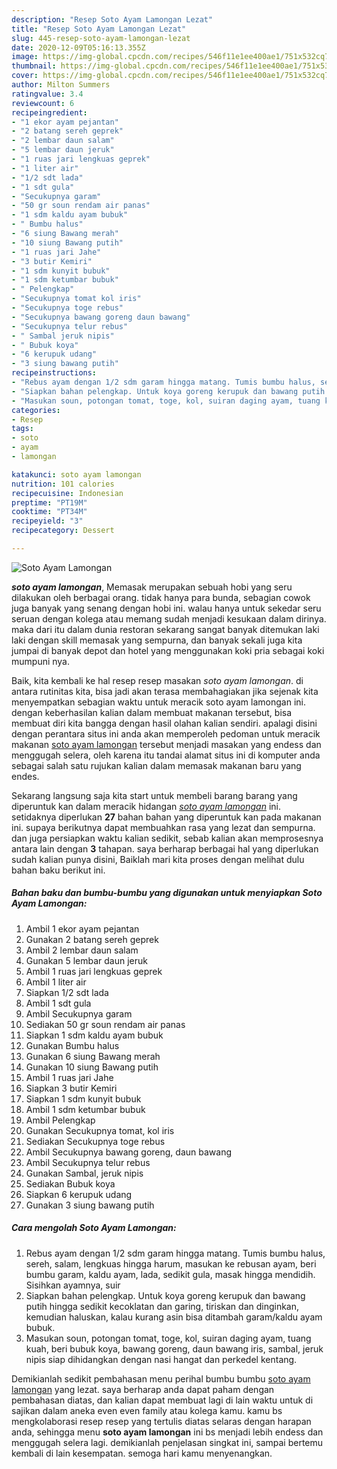 ```yaml
---
description: "Resep Soto Ayam Lamongan Lezat"
title: "Resep Soto Ayam Lamongan Lezat"
slug: 445-resep-soto-ayam-lamongan-lezat
date: 2020-12-09T05:16:13.355Z
image: https://img-global.cpcdn.com/recipes/546f11e1ee400ae1/751x532cq70/soto-ayam-lamongan-foto-resep-utama.jpg
thumbnail: https://img-global.cpcdn.com/recipes/546f11e1ee400ae1/751x532cq70/soto-ayam-lamongan-foto-resep-utama.jpg
cover: https://img-global.cpcdn.com/recipes/546f11e1ee400ae1/751x532cq70/soto-ayam-lamongan-foto-resep-utama.jpg
author: Milton Summers
ratingvalue: 3.4
reviewcount: 6
recipeingredient:
- "1 ekor ayam pejantan"
- "2 batang sereh geprek"
- "2 lembar daun salam"
- "5 lembar daun jeruk"
- "1 ruas jari lengkuas geprek"
- "1 liter air"
- "1/2 sdt lada"
- "1 sdt gula"
- "Secukupnya garam"
- "50 gr soun rendam air panas"
- "1 sdm kaldu ayam bubuk"
- " Bumbu halus"
- "6 siung Bawang merah"
- "10 siung Bawang putih"
- "1 ruas jari Jahe"
- "3 butir Kemiri"
- "1 sdm kunyit bubuk"
- "1 sdm ketumbar bubuk"
- " Pelengkap"
- "Secukupnya tomat kol iris"
- "Secukupnya toge rebus"
- "Secukupnya bawang goreng daun bawang"
- "Secukupnya telur rebus"
- " Sambal jeruk nipis"
- " Bubuk koya"
- "6 kerupuk udang"
- "3 siung bawang putih"
recipeinstructions:
- "Rebus ayam dengan 1/2 sdm garam hingga matang. Tumis bumbu halus, sereh, salam, lengkuas hingga harum, masukan ke rebusan ayam, beri bumbu garam, kaldu ayam, lada, sedikit gula, masak hingga mendidih. Sisihkan ayamnya, suir"
- "Siapkan bahan pelengkap. Untuk koya goreng kerupuk dan bawang putih hingga sedikit kecoklatan dan garing, tiriskan dan dinginkan, kemudian haluskan, kalau kurang asin bisa ditambah garam/kaldu ayam bubuk."
- "Masukan soun, potongan tomat, toge, kol, suiran daging ayam, tuang kuah, beri bubuk koya, bawang goreng, daun bawang iris, sambal, jeruk nipis siap dihidangkan dengan nasi hangat dan perkedel kentang."
categories:
- Resep
tags:
- soto
- ayam
- lamongan

katakunci: soto ayam lamongan 
nutrition: 101 calories
recipecuisine: Indonesian
preptime: "PT19M"
cooktime: "PT34M"
recipeyield: "3"
recipecategory: Dessert

---
```



![Soto Ayam Lamongan](https://img-global.cpcdn.com/recipes/546f11e1ee400ae1/751x532cq70/soto-ayam-lamongan-foto-resep-utama.jpg)

<b><i>soto ayam lamongan</i></b>, Memasak merupakan sebuah hobi yang seru dilakukan oleh berbagai orang. tidak hanya para bunda, sebagian cowok juga banyak yang senang dengan hobi ini. walau hanya untuk sekedar seru seruan dengan kolega atau memang sudah menjadi kesukaan dalam dirinya. maka dari itu dalam dunia restoran sekarang sangat banyak ditemukan laki laki dengan skill memasak yang sempurna, dan banyak sekali juga kita jumpai di banyak depot dan hotel yang menggunakan koki pria sebagai koki mumpuni nya.

Baik, kita kembali ke hal resep resep masakan <i>soto ayam lamongan</i>. di antara rutinitas kita, bisa jadi akan terasa membahagiakan jika sejenak kita menyempatkan sebagian waktu untuk meracik soto ayam lamongan ini. dengan keberhasilan kalian dalam membuat makanan tersebut, bisa membuat diri kita bangga dengan hasil olahan kalian sendiri. apalagi disini dengan perantara situs ini anda akan memperoleh pedoman untuk meracik makanan <u>soto ayam lamongan</u> tersebut menjadi masakan yang endess dan menggugah selera, oleh karena itu tandai alamat situs ini di komputer anda sebagai salah satu rujukan kalian dalam memasak makanan baru yang endes.




Sekarang langsung saja kita start untuk membeli barang barang yang diperuntuk kan dalam meracik hidangan <u><i>soto ayam lamongan</i></u> ini. setidaknya diperlukan <b>27</b> bahan bahan yang diperuntuk kan pada makanan ini. supaya berikutnya dapat membuahkan rasa yang lezat dan sempurna. dan juga persiapkan waktu kalian sedikit, sebab kalian akan memprosesnya antara lain dengan <b>3</b> tahapan. saya berharap berbagai hal yang diperlukan sudah kalian punya disini, Baiklah mari kita proses dengan melihat dulu bahan baku berikut ini.

<!--inarticleads1-->

##### Bahan baku dan bumbu-bumbu yang digunakan untuk menyiapkan Soto Ayam Lamongan:

1. Ambil 1 ekor ayam pejantan
1. Gunakan 2 batang sereh geprek
1. Ambil 2 lembar daun salam
1. Gunakan 5 lembar daun jeruk
1. Ambil 1 ruas jari lengkuas geprek
1. Ambil 1 liter air
1. Siapkan 1/2 sdt lada
1. Ambil 1 sdt gula
1. Ambil Secukupnya garam
1. Sediakan 50 gr soun rendam air panas
1. Siapkan 1 sdm kaldu ayam bubuk
1. Gunakan  Bumbu halus
1. Gunakan 6 siung Bawang merah
1. Gunakan 10 siung Bawang putih
1. Ambil 1 ruas jari Jahe
1. Siapkan 3 butir Kemiri
1. Siapkan 1 sdm kunyit bubuk
1. Ambil 1 sdm ketumbar bubuk
1. Ambil  Pelengkap
1. Gunakan Secukupnya tomat, kol iris
1. Sediakan Secukupnya toge rebus
1. Ambil Secukupnya bawang goreng, daun bawang
1. Ambil Secukupnya telur rebus
1. Gunakan  Sambal, jeruk nipis
1. Sediakan  Bubuk koya
1. Siapkan 6 kerupuk udang
1. Gunakan 3 siung bawang putih




<!--inarticleads2-->

##### Cara mengolah Soto Ayam Lamongan:

1. Rebus ayam dengan 1/2 sdm garam hingga matang. Tumis bumbu halus, sereh, salam, lengkuas hingga harum, masukan ke rebusan ayam, beri bumbu garam, kaldu ayam, lada, sedikit gula, masak hingga mendidih. Sisihkan ayamnya, suir
1. Siapkan bahan pelengkap. Untuk koya goreng kerupuk dan bawang putih hingga sedikit kecoklatan dan garing, tiriskan dan dinginkan, kemudian haluskan, kalau kurang asin bisa ditambah garam/kaldu ayam bubuk.
1. Masukan soun, potongan tomat, toge, kol, suiran daging ayam, tuang kuah, beri bubuk koya, bawang goreng, daun bawang iris, sambal, jeruk nipis siap dihidangkan dengan nasi hangat dan perkedel kentang.




Demikianlah sedikit pembahasan menu perihal bumbu bumbu <u>soto ayam lamongan</u> yang lezat. saya berharap anda dapat paham dengan pembahasan diatas, dan kalian dapat membuat lagi di lain waktu untuk di sajikan dalam aneka even even family atau kolega kamu. kamu bs mengkolaborasi resep resep yang tertulis diatas selaras dengan harapan anda, sehingga menu <b>soto ayam lamongan</b> ini bs menjadi lebih endess dan menggugah selera lagi. demikianlah penjelasan singkat ini, sampai bertemu kembali di lain kesempatan. semoga hari kamu menyenangkan.
